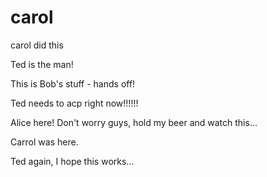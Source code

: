 
# carol

carol did this

Ted is the man!

This is Bob's stuff - hands off!

Ted needs to acp right now!!!!!!

Alice here! Don't worry guys, hold my beer and watch this...

Carrol was here.

Ted again, I hope this works...
